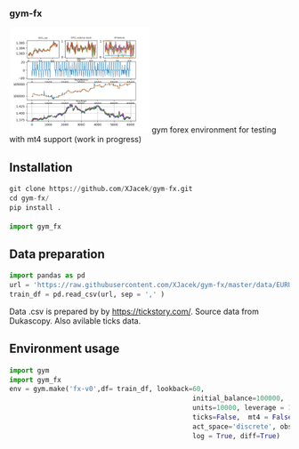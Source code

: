 
### gym-fx
<img src="doc/report.png" width="50%">
gym forex environment for testing with mt4 support (work in progress)

## Installation

```python
git clone https://github.com/XJacek/gym-fx.git
cd gym-fx/
pip install .

import gym_fx
```

## Data preparation
```python
import pandas as pd
url = 'https://raw.githubusercontent.com/XJacek/gym-fx/master/data/EURUSD_M5.csv'
train_df = pd.read_csv(url, sep = ',' )
```
Data .csv is prepared by by https://tickstory.com/.
Source data from Dukascopy.
Also avilable ticks data.
## Environment usage
```python
import gym
import gym_fx
env = gym.make('fx-v0',df= train_df, lookback=60,
                                              initial_balance=100000,
                                              units=10000, leverage = 100, commission=5, spread=1,
                                              ticks=False,  mt4 = False,
                                              act_space='discrete', obs_space ='box',
                                              log = True, diff=True)
                                              
```
